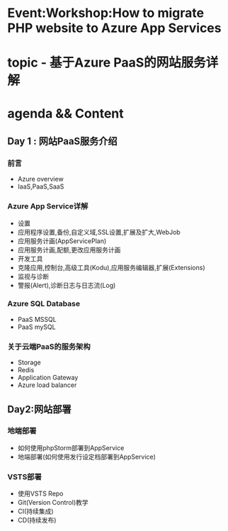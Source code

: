 # Event:Workshop:How to migrate PHP website to Azure App Services
# topic - 基于Azure PaaS的网站服务详解
# agenda && Content
## Day 1 : 网站PaaS服务介绍
### 前言
- Azure overview
- IaaS,PaaS,SaaS
### Azure App Service详解
- 设置
 - 应用程序设置,备份,自定义域,SSL设置,扩展及扩大,WebJob
- 应用服务计画(AppServicePlan)
 - 应用服务计画,配额,更改应用服务计画
- 开发工具
 - 克隆应用,控制台,高级工具(Kodu),应用服务编辑器,扩展(Extensions)
- 监视与诊断
 - 警报(Alert),诊断日志与日志流(Log)
### Azure SQL Database
- PaaS MSSQL
- PaaS mySQL
### 关于云端PaaS的服务架构
- Storage
- Redis
- Application Gateway
- Azure load balancer
## Day2:网站部署
### 地端部署
- 如何使用phpStorm部署到AppService
- 地端部署(如何使用发行设定档部署到AppService)
### VSTS部署
- 使用VSTS Repo
- Git(Version Control)教学
- CI(持续集成)
- CD(持续发布)